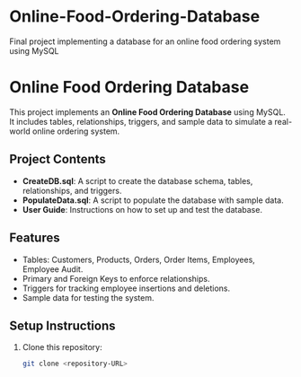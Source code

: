 # Online-Food-Ordering-Database
Final project implementing a database for an online food ordering system using MySQL
# Online Food Ordering Database

This project implements an **Online Food Ordering Database** using MySQL. It includes tables, relationships, triggers, and sample data to simulate a real-world online ordering system.

## Project Contents
- **CreateDB.sql**: A script to create the database schema, tables, relationships, and triggers.
- **PopulateData.sql**: A script to populate the database with sample data.
- **User Guide**: Instructions on how to set up and test the database.

## Features
- Tables: Customers, Products, Orders, Order Items, Employees, Employee Audit.
- Primary and Foreign Keys to enforce relationships.
- Triggers for tracking employee insertions and deletions.
- Sample data for testing the system.

## Setup Instructions
1. Clone this repository:
   ```bash
   git clone <repository-URL>
